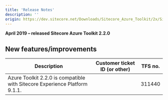 ```yaml
---
title: 'Release Notes'
description: ''
origin: https://dev.sitecore.net/Downloads/Sitecore_Azure_Toolkit/2x/Sitecore_Azure_Toolkit_220/Release_Notes
---
```


**April 2019 – released Sitecore Azure Toolkit 2.2.0**

## New features/improvements

| Description                                                                       | Customer ticket ID (or other) | TFS no. |
| --------------------------------------------------------------------------------- | ----------------------------- | ------- |
| ​​​​​Azure Toolkit 2.2.0 is compatible with Sitecore Experience Platform 9.1.1.​​ |                               | 311440  |
